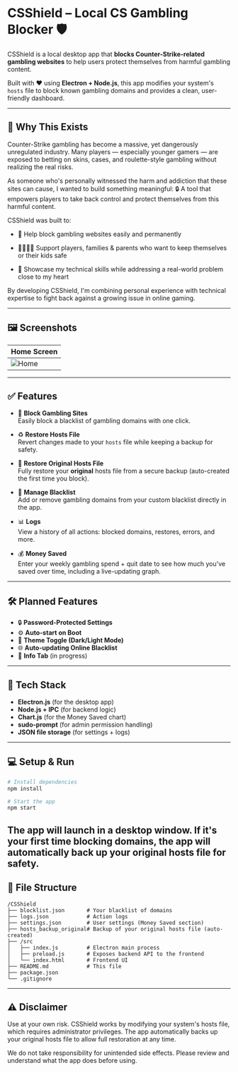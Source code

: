 # CSShield – Local CS Gambling Blocker 🛡️

CSShield is a local desktop app that **blocks Counter-Strike-related gambling websites** to help users protect themselves from harmful gambling content.

Built with ❤️ using **Electron + Node.js**, this app modifies your system's `hosts` file to block known gambling domains and provides a clean, user-friendly dashboard.

---
## 🙌 Why This Exists

Counter-Strike gambling has become a massive, yet dangerously unregulated industry. Many players — especially younger gamers — are exposed to betting on skins, cases, and roulette-style gambling without realizing the real risks.

As someone who's personally witnessed the harm and addiction that these sites can cause, I wanted to build something meaningful:
🔒 A tool that empowers players to take back control and protect themselves from this harmful content.

CSShield was built to:

- 🚫 Help block gambling websites easily and permanently

- 👨‍👩‍👧‍👦 Support players, families & parents who want to keep themselves or their kids safe

- 🔧 Showcase my technical skills while addressing a real-world problem close to my heart

By developing CSShield, I'm combining personal experience with technical expertise to fight back against a growing issue in online gaming.

---

## 🖼️ Screenshots 

| Home Screen |
|-------------|
| ![Home](./github/csshield/home.png) |

---

## ✅ Features

- 🚫 **Block Gambling Sites**  
  Easily block a blacklist of gambling domains with one click.

- ♻️ **Restore Hosts File**  
  Revert changes made to your `hosts` file while keeping a backup for safety.

- 💾 **Restore Original Hosts File**  
  Fully restore your **original** hosts file from a secure backup (auto-created the first time you block).

- 📝 **Manage Blacklist**  
  Add or remove gambling domains from your custom blacklist directly in the app.

- 📊 **Logs**  
  View a history of all actions: blocked domains, restores, errors, and more.

- 💰 **Money Saved**  
  Enter your weekly gambling spend + quit date to see how much you've saved over time, including a live-updating graph.

---

## 🛠 Planned Features

- 🔒 **Password-Protected Settings**  
- ⚙️ **Auto-start on Boot**  
- 🎨 **Theme Toggle (Dark/Light Mode)**  
- 🌐 **Auto-updating Online Blacklist**  
- 📖 **Info Tab** (in progress)

---

## 🚀 Tech Stack

- **Electron.js** (for the desktop app)
- **Node.js + IPC** (for backend logic)
- **Chart.js** (for the Money Saved chart)
- **sudo-prompt** (for admin permission handling)
- **JSON file storage** (for settings + logs)

---

## 💻 Setup & Run

```bash
# Install dependencies
npm install

# Start the app
npm start
```

The app will launch in a desktop window. If it's your first time blocking domains, the app will automatically back up your original hosts file for safety.
---
## 📂 File Structure
```
/CSShield
├── blocklist.json       # Your blacklist of domains
├── logs.json            # Action logs
├── settings.json        # User settings (Money Saved section)
├── hosts_backup_original# Backup of your original hosts file (auto-created)
├── /src
│   ├── index.js         # Electron main process
│   ├── preload.js       # Exposes backend API to the frontend
│   └── index.html       # Frontend UI
├── README.md            # This file
├── package.json
└── .gitignore
```
---
## ⚠️ Disclaimer
Use at your own risk.
CSShield works by modifying your system's hosts file, which requires administrator privileges. The app automatically backs up your original hosts file to allow full restoration at any time.

We do not take responsibility for unintended side effects. Please review and understand what the app does before using.